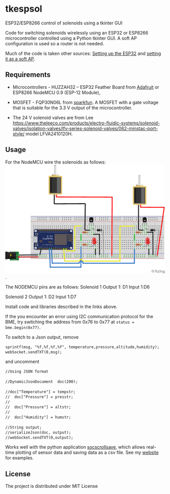 # tkespsol
ESP32/ESP8266 control of solenoids using a tkinter GUI

Code for switching solenoids wirelessly using an ESP32 or ESP8266 microcontroller controlled using a Python tkinter GUI.  A soft AP configuration is used so a router is not needed.

Much of the code is taken other sources:
[Setting up the ESP32](https://randomnerdtutorials.com/installing-the-esp32-board-in-arduino-ide-windows-instructions/) and [setting it as a soft AP](https://randomnerdtutorials.com/esp32-access-point-ap-web-server/).


## Requirements
- Microcontrollers -  HUZZAH32 – ESP32 Feather Board from [Adafruit](https://www.adafruit.com/product/3405) or ESP8266 NodeMCU 0.9 (ESP-12 Module),  

- MOSFET - FQP30N06L from [sparkfun](https://www.sparkfun.com/products/10213). A MOSFET with a gate voltage that is suitable for the 3.3 V output of the microcontroller.

- The 24 V solenoid valves are from Lee https://www.theleeco.com/products/electro-fluidic-systems/solenoid-valves/isolation-valves/lfv-series-solenoid-valves/062-minstac-port-style/ model LFVA2410120H.



## Usage



For the NodeMCU wire the solenoids as follows:
![NODE circuit](./ESP8266_circuit.png).

The NODEMCU pins are as follows:
Solenoid 1
Output 1: D1
Input 1:D6

Solenoid 2
Output 1: D2
Input 1:D7



Install code and libraries described in the links above.

If the you encounter an error using I2C communication protocol for the BME, try switching the address from  0x76 to  0x77 at `status = bme.begin(0x77)`.

To switch to a Json output, remove
```char msg[200];
sprintf(msg, "%f,%f,%f,%f", temperature,pressure,altitude,humidity);
webSocket.sendTXT(0,msg);
```
and uncomment
```
//Using JSON format

//DynamicJsonDocument  doc(200);

//doc["Temperature"] = tempstr;
//  doc["Pressure"] = presstr;
//
//  doc["Pressure"] = altstr;
//
//  doc["Humidity"] = humstr;

//String output;
//serializeJson(doc, output);
//webSocket.sendTXT(0,output);
```

Works well with the python application [socscrollsave](https://github.com/damianjwilliams/socscrollsave), which allows real-time plotting of sensor data and saving data as a csv file.
See my [website](https://www.ephys.org/esp32) for examples.

## License
The project is distributed under MIT License
